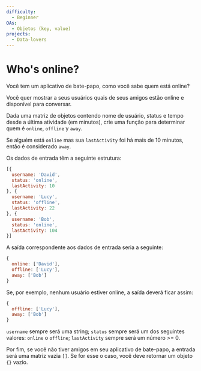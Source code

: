 ```yaml
---
difficulty:
  - Beginner
OAs:
  - Objetos (key, value)
projects:
  - Data-lovers
---
```


# Who's online?

Você tem um aplicativo de bate-papo, como você sabe quem está online?

Você quer mostrar a seus usuários quais de seus amigos estão online e
disponível para conversar.

Dada uma matriz de objetos contendo nome de usuário, status e tempo desde
a última atividade (em minutos), crie uma função para determinar quem é `online`, `offline` y `away`.

Se alguém está `online` mas sua `lastActivity` foi há mais de 10 minutos, então
é considerado `away`.

Os dados de entrada têm a seguinte estrutura:

```js
[{
  username: 'David',
  status: 'online',
  lastActivity: 10
}, {
  username: 'Lucy',
  status: 'offline',
  lastActivity: 22
}, {
  username: 'Bob',
  status: 'online',
  lastActivity: 104
}]
```

A saída correspondente aos dados de entrada seria a seguinte:

```js
{
  online: ['David'],
  offline: ['Lucy'],
  away: ['Bob']
}
```

Se, por exemplo, nenhum usuário estiver online, a saída deverá ficar assim:

```js
{
  offline: ['Lucy'],
  away: ['Bob']
}
```

`username` sempre será uma string; `status` sempre será um dos seguintes
valores: `online` o `offline`; `lastActivity` sempre será um número >= 0.

Por fim, se você não tiver amigos em seu aplicativo de bate-papo, a entrada será
uma matriz vazia `[]`. Se for esse o caso, você deve retornar um objeto `{}` vazio.

